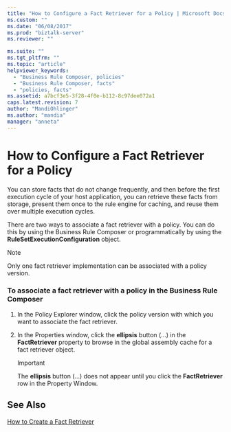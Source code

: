 ```yaml
---
title: "How to Configure a Fact Retriever for a Policy | Microsoft Docs"
ms.custom: ""
ms.date: "06/08/2017"
ms.prod: "biztalk-server"
ms.reviewer: ""

ms.suite: ""
ms.tgt_pltfrm: ""
ms.topic: "article"
helpviewer_keywords: 
  - "Business Rule Composer, policies"
  - "Business Rule Composer, facts"
  - "policies, facts"
ms.assetid: a7bcf3e5-3f28-4f0e-b112-8c97dee072a1
caps.latest.revision: 7
author: "MandiOhlinger"
ms.author: "mandia"
manager: "anneta"
---
```

# How to Configure a Fact Retriever for a Policy
You can store facts that do not change frequently, and then before the first execution cycle of your host application, you can retrieve these facts from storage, present them once to the rule engine for caching, and reuse them over multiple execution cycles.  
  
 There are two ways to associate a fact retriever with a policy. You can do this by using the Business Rule Composer or programmatically by using the **RuleSetExecutionConfiguration** object.  
  
> [!NOTE]
>  Only one fact retriever implementation can be associated with a policy version.  
  
### To associate a fact retriever with a policy in the Business Rule Composer  
  
1.  In the Policy Explorer window, click the policy version with which you want to associate the fact retriever.  
  
2.  In the Properties window, click the **ellipsis** button (…) in the **FactRetriever** property to browse in the global assembly cache for a fact retriever object.  
  
    > [!IMPORTANT]
    >  The **ellipsis** button (…) does not appear until you click the **FactRetriever** row in the Property Window.  
  
## See Also  
 [How to Create a Fact Retriever](../core/how-to-create-a-fact-retriever.md)